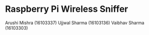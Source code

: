 # Raspberry Pi Wireless Sniffer

Arushi Mishra (16103337)
Ujjwal Sharma (16103136)
Vaibhav Sharma (16103303)
